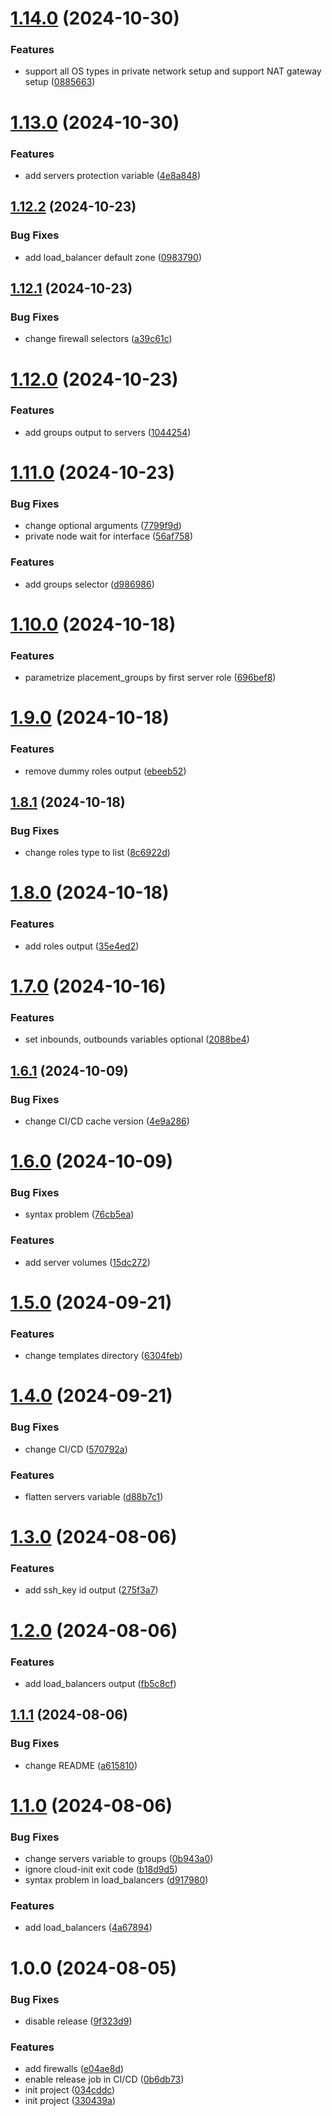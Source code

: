 # [1.14.0](https://github.com/cktf/terraform-hcloud-cluster/compare/1.13.0...1.14.0) (2024-10-30)


### Features

* support all OS types in private network setup and support NAT gateway setup ([0885663](https://github.com/cktf/terraform-hcloud-cluster/commit/0885663276f6ed7020486f8fc5495612b0461eb5))

# [1.13.0](https://github.com/cktf/terraform-hcloud-cluster/compare/1.12.2...1.13.0) (2024-10-30)


### Features

* add servers protection variable ([4e8a848](https://github.com/cktf/terraform-hcloud-cluster/commit/4e8a848bf20027eda1f99265851a79686d257c39))

## [1.12.2](https://github.com/cktf/terraform-hcloud-cluster/compare/1.12.1...1.12.2) (2024-10-23)


### Bug Fixes

* add load_balancer default zone ([0983790](https://github.com/cktf/terraform-hcloud-cluster/commit/0983790d9a3230a6b651a0744c520d0bd163220f))

## [1.12.1](https://github.com/cktf/terraform-hcloud-cluster/compare/1.12.0...1.12.1) (2024-10-23)


### Bug Fixes

* change firewall selectors ([a39c61c](https://github.com/cktf/terraform-hcloud-cluster/commit/a39c61c12b78a784e25a35bd56cb567fef9bb00d))

# [1.12.0](https://github.com/cktf/terraform-hcloud-cluster/compare/1.11.0...1.12.0) (2024-10-23)


### Features

* add groups output to servers ([1044254](https://github.com/cktf/terraform-hcloud-cluster/commit/1044254dec25798c5426f042ade30d7d7d9416c3))

# [1.11.0](https://github.com/cktf/terraform-hcloud-cluster/compare/1.10.0...1.11.0) (2024-10-23)


### Bug Fixes

* change optional arguments ([7799f9d](https://github.com/cktf/terraform-hcloud-cluster/commit/7799f9de6b2c9ba98899df3c624be7fda75d5d31))
* private node wait for interface ([56af758](https://github.com/cktf/terraform-hcloud-cluster/commit/56af7582b591b2e27b7875dacfae9988779902bf))


### Features

* add groups selector ([d986986](https://github.com/cktf/terraform-hcloud-cluster/commit/d98698638c57f98722452a088fe9a8f9c4490c3e))

# [1.10.0](https://github.com/cktf/terraform-hcloud-cluster/compare/1.9.0...1.10.0) (2024-10-18)


### Features

* parametrize placement_groups by first server role ([696bef8](https://github.com/cktf/terraform-hcloud-cluster/commit/696bef8c74112745e43ba5e64171c276f0670333))

# [1.9.0](https://github.com/cktf/terraform-hcloud-cluster/compare/1.8.1...1.9.0) (2024-10-18)


### Features

* remove dummy roles output ([ebeeb52](https://github.com/cktf/terraform-hcloud-cluster/commit/ebeeb5237376dd199969910c4e04d37d4b20b9ff))

## [1.8.1](https://github.com/cktf/terraform-hcloud-cluster/compare/1.8.0...1.8.1) (2024-10-18)


### Bug Fixes

* change roles type to list ([8c6922d](https://github.com/cktf/terraform-hcloud-cluster/commit/8c6922dfc559e1117c35b1d6f6cd039db9de3033))

# [1.8.0](https://github.com/cktf/terraform-hcloud-cluster/compare/1.7.0...1.8.0) (2024-10-18)


### Features

* add roles output ([35e4ed2](https://github.com/cktf/terraform-hcloud-cluster/commit/35e4ed21d7896a160dc471129d60910a883cef3a))

# [1.7.0](https://github.com/cktf/terraform-hcloud-cluster/compare/1.6.1...1.7.0) (2024-10-16)


### Features

* set inbounds, outbounds variables optional ([2088be4](https://github.com/cktf/terraform-hcloud-cluster/commit/2088be45ff1dae525e8b2c19e43ac193afade58f))

## [1.6.1](https://github.com/cktf/terraform-hcloud-cluster/compare/1.6.0...1.6.1) (2024-10-09)


### Bug Fixes

* change CI/CD cache version ([4e9a286](https://github.com/cktf/terraform-hcloud-cluster/commit/4e9a286e2074f5bb6c2552f3347217c5254598bb))

# [1.6.0](https://github.com/cktf/terraform-hcloud-cluster/compare/1.5.0...1.6.0) (2024-10-09)


### Bug Fixes

* syntax problem ([76cb5ea](https://github.com/cktf/terraform-hcloud-cluster/commit/76cb5ea01c591a872d16c7a27af78e72f9b3e5df))


### Features

* add server volumes ([15dc272](https://github.com/cktf/terraform-hcloud-cluster/commit/15dc27237021c8965410f37ddc867fde7e77aff7))

# [1.5.0](https://github.com/cktf/terraform-hcloud-cluster/compare/1.4.0...1.5.0) (2024-09-21)


### Features

* change templates directory ([6304feb](https://github.com/cktf/terraform-hcloud-cluster/commit/6304feb559328534ba3cf3fdd442138c6f768756))

# [1.4.0](https://github.com/cktf/terraform-hcloud-cluster/compare/1.3.0...1.4.0) (2024-09-21)


### Bug Fixes

* change CI/CD ([570792a](https://github.com/cktf/terraform-hcloud-cluster/commit/570792a5b4e407f4b426edc4837bef6c0d73150b))


### Features

* flatten servers variable ([d88b7c1](https://github.com/cktf/terraform-hcloud-cluster/commit/d88b7c1f3fe8efcf6fbdda781d1fb15f61d2c524))

# [1.3.0](https://github.com/cktf/terraform-hcloud-cluster/compare/1.2.0...1.3.0) (2024-08-06)


### Features

* add ssh_key id output ([275f3a7](https://github.com/cktf/terraform-hcloud-cluster/commit/275f3a74fcffd746db5e07625e5c086c16bfc198))

# [1.2.0](https://github.com/cktf/terraform-hcloud-cluster/compare/1.1.1...1.2.0) (2024-08-06)


### Features

* add load_balancers output ([fb5c8cf](https://github.com/cktf/terraform-hcloud-cluster/commit/fb5c8cfcc8c214327bc9dc6a61ba18b05c383b41))

## [1.1.1](https://github.com/cktf/terraform-hcloud-cluster/compare/1.1.0...1.1.1) (2024-08-06)


### Bug Fixes

* change README ([a615810](https://github.com/cktf/terraform-hcloud-cluster/commit/a615810a05c9d8208f809d485c8d363d2f508c15))

# [1.1.0](https://github.com/cktf/terraform-hcloud-cluster/compare/1.0.0...1.1.0) (2024-08-06)


### Bug Fixes

* change servers variable to groups ([0b943a0](https://github.com/cktf/terraform-hcloud-cluster/commit/0b943a0010af615920c85bae80df79fd3d5a46bf))
* ignore cloud-init exit code ([b18d9d5](https://github.com/cktf/terraform-hcloud-cluster/commit/b18d9d51eb3e76e0bec75d18276dc8b01fb65aa7))
* syntax problem in load_balancers ([d917980](https://github.com/cktf/terraform-hcloud-cluster/commit/d917980f12dd34174cfaee77f4b39b5d9d8f8dea))


### Features

* add load_balancers ([4a67894](https://github.com/cktf/terraform-hcloud-cluster/commit/4a6789444ed2cde9c3b838918fb8e7676b030476))

# 1.0.0 (2024-08-05)


### Bug Fixes

* disable release ([9f323d9](https://github.com/cktf/terraform-hcloud-cluster/commit/9f323d92266b3cf8508ec886f329948de9229353))


### Features

* add firewalls ([e04ae8d](https://github.com/cktf/terraform-hcloud-cluster/commit/e04ae8da35c7d35b2ab890b754739933b55398da))
* enable release job in CI/CD ([0b6db73](https://github.com/cktf/terraform-hcloud-cluster/commit/0b6db73305d10f8fc2ed9c01006ea2415436f8cd))
* init project ([034cddc](https://github.com/cktf/terraform-hcloud-cluster/commit/034cddc75f6f2d85bb602e4259ca3a940eea86bd))
* init project ([330439a](https://github.com/cktf/terraform-hcloud-cluster/commit/330439ae937660d0a7c9b13b584a55b4906143e0))
